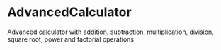 # AdvancedCalculator
Advanced calculator with addition, subtraction, multiplication, division, square root, power and factorial operations
